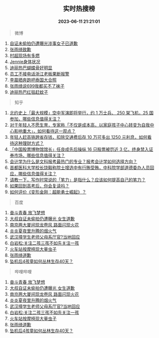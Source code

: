 <div align="center"><h2>实时热搜榜</h2><h4>2023-06-11 21:21:01</h4></div>

> 微博  

1. [自证未偷拍仍遭曝光涉事女子已道歉](https://s.weibo.com/weibo?q=%23%E8%87%AA%E8%AF%81%E6%9C%AA%E5%81%B7%E6%8B%8D%E4%BB%8D%E9%81%AD%E6%9B%9D%E5%85%89%E6%B6%89%E4%BA%8B%E5%A5%B3%E5%AD%90%E5%B7%B2%E9%81%93%E6%AD%89%23&t=31&band_rank=1&Refer=top)<br />
2. [张雨绮致歉](https://s.weibo.com/weibo?q=%E5%BC%A0%E9%9B%A8%E7%BB%AE%E8%87%B4%E6%AD%89&t=31&band_rank=2&Refer=top)<br />
3. [村超现场有多燃](https://s.weibo.com/weibo?q=%23%E6%9D%91%E8%B6%85%E7%8E%B0%E5%9C%BA%E6%9C%89%E5%A4%9A%E7%87%83%23&t=31&band_rank=3&Refer=top)<br />
4. [Jennie身体状况](https://s.weibo.com/weibo?q=%23Jennie%E8%BA%AB%E4%BD%93%E7%8A%B6%E5%86%B5%23&t=31&band_rank=4&Refer=top)<br />
5. [迪丽热巴蝴蝶骨好明显](https://s.weibo.com/weibo?q=%23%E8%BF%AA%E4%B8%BD%E7%83%AD%E5%B7%B4%E8%9D%B4%E8%9D%B6%E9%AA%A8%E5%A5%BD%E6%98%8E%E6%98%BE%23&t=31&band_rank=5&Refer=top)<br />
6. [员工不接电话浙江老板果断报警](https://s.weibo.com/weibo?q=%23%E5%91%98%E5%B7%A5%E4%B8%8D%E6%8E%A5%E7%94%B5%E8%AF%9D%E6%B5%99%E6%B1%9F%E8%80%81%E6%9D%BF%E6%9E%9C%E6%96%AD%E6%8A%A5%E8%AD%A6%23&t=31&band_rank=6&Refer=top)<br />
7. [李晨晒奔跑吧泰国大合照](https://s.weibo.com/weibo?q=%23%E6%9D%8E%E6%99%A8%E6%99%92%E5%A5%94%E8%B7%91%E5%90%A7%E6%B3%B0%E5%9B%BD%E5%A4%A7%E5%90%88%E7%85%A7%23&t=31&band_rank=7&Refer=top)<br />
8. [张雨绮说699我都买不了袜子](https://s.weibo.com/weibo?q=%23%E5%BC%A0%E9%9B%A8%E7%BB%AE%E8%AF%B4699%E6%88%91%E9%83%BD%E4%B9%B0%E4%B8%8D%E4%BA%86%E8%A2%9C%E5%AD%90%23&t=31&band_rank=8&Refer=top)<br />
9. [迪丽热巴红毯赶蚊子](https://s.weibo.com/weibo?q=%23%E8%BF%AA%E4%B8%BD%E7%83%AD%E5%B7%B4%E7%BA%A2%E6%AF%AF%E8%B5%B6%E8%9A%8A%E5%AD%90%23&t=31&band_rank=9&Refer=top)<br />

> 知乎  

1. [北约史上「最大规模」空中军演即将举行，约 1 万士兵、 250 架飞机，25 国参加，哪些信息值得关注？](https://www.zhihu.com/question/605985210)<br />
2. [对于年轻人不愿生育，专家称「不仅是成本高，以家庭孩子中心转变为自我中心影响重大」，如何看待这一观点？](https://www.zhihu.com/question/606014215)<br />
3. [年轻人赶高铁跨省存钱，扣除交通费后存 10 万可多出 1250 元利息，如何看待这种理财方式？](https://www.zhihu.com/question/606011560)<br />
4. [「中国股票博物馆馆长」任良成先后操纵 16 只股票被罚近 3 亿，终身禁入证券市场，哪些信息值得关注？](https://www.zhihu.com/question/605994743)<br />
5. [会计学为什么是文科报考最热门的专业？报考会计学如何选择方向？](https://www.zhihu.com/theater/10219)<br />
6. [首都医科大学校长饶毅称院士增选中有行贿受贿，中科院学部道德委办人员回应，哪些信息值得关注？](https://www.zhihu.com/question/606031181)<br />
7. [请教一下，写作时常说的「笔力」是指什么？应该如何提高自己的笔力？](https://www.zhihu.com/question/599560405)<br />
8. [如果回到高考后，你会复读吗？](https://www.zhihu.com/question/604091519)<br />
9. [如何评价《变形金刚：超能勇士崛起》？](https://www.zhihu.com/question/605098353)<br />

> 百度  

1. [奋斗青春 放飞梦想](https://www.baidu.com/s?wd=%E5%A5%8B%E6%96%97%E9%9D%92%E6%98%A5+%E6%94%BE%E9%A3%9E%E6%A2%A6%E6%83%B3&sa=fyb_news&rsv_dl=fyb_news)<br />
2. [大叔自证未偷拍仍遭曝光 女生道歉](https://www.baidu.com/s?wd=%E5%A4%A7%E5%8F%94%E8%87%AA%E8%AF%81%E6%9C%AA%E5%81%B7%E6%8B%8D%E4%BB%8D%E9%81%AD%E6%9B%9D%E5%85%89+%E5%A5%B3%E7%94%9F%E9%81%93%E6%AD%89&sa=fyb_news&rsv_dl=fyb_news)<br />
3. [南京两大厦间现龙卷风 路面闪现火花](https://www.baidu.com/s?wd=%E5%8D%97%E4%BA%AC%E4%B8%A4%E5%A4%A7%E5%8E%A6%E9%97%B4%E7%8E%B0%E9%BE%99%E5%8D%B7%E9%A3%8E+%E8%B7%AF%E9%9D%A2%E9%97%AA%E7%8E%B0%E7%81%AB%E8%8A%B1&sa=fyb_news&rsv_dl=fyb_news)<br />
4. [炎炎夏夜里升腾的烟火气](https://www.baidu.com/s?wd=%E7%82%8E%E7%82%8E%E5%A4%8F%E5%A4%9C%E9%87%8C%E5%8D%87%E8%85%BE%E7%9A%84%E7%83%9F%E7%81%AB%E6%B0%94&sa=fyb_news&rsv_dl=fyb_news)<br />
5. [武汉撞学生老师父母系厅官?当地回应](https://www.baidu.com/s?wd=%E6%AD%A6%E6%B1%89%E6%92%9E%E5%AD%A6%E7%94%9F%E8%80%81%E5%B8%88%E7%88%B6%E6%AF%8D%E7%B3%BB%E5%8E%85%E5%AE%98%3F%E5%BD%93%E5%9C%B0%E5%9B%9E%E5%BA%94&sa=fyb_news&rsv_dl=fyb_news)<br />
6. [白岩松:关注二孩三孩不如先关注一孩](https://www.baidu.com/s?wd=%E7%99%BD%E5%B2%A9%E6%9D%BE%3A%E5%85%B3%E6%B3%A8%E4%BA%8C%E5%AD%A9%E4%B8%89%E5%AD%A9%E4%B8%8D%E5%A6%82%E5%85%88%E5%85%B3%E6%B3%A8%E4%B8%80%E5%AD%A9&sa=fyb_news&rsv_dl=fyb_news)<br />
7. [火车站按摩椅现大量虫子](https://www.baidu.com/s?wd=%E7%81%AB%E8%BD%A6%E7%AB%99%E6%8C%89%E6%91%A9%E6%A4%85%E7%8E%B0%E5%A4%A7%E9%87%8F%E8%99%AB%E5%AD%90&sa=fyb_news&rsv_dl=fyb_news)<br />
8. [张雨绮道歉](https://www.baidu.com/s?wd=%E5%BC%A0%E9%9B%A8%E7%BB%AE%E9%81%93%E6%AD%89&sa=fyb_news&rsv_dl=fyb_news)<br />
9. [坠机后4孩童如何丛林生存40天？](https://www.baidu.com/s?wd=%E5%9D%A0%E6%9C%BA%E5%90%8E4%E5%AD%A9%E7%AB%A5%E5%A6%82%E4%BD%95%E4%B8%9B%E6%9E%97%E7%94%9F%E5%AD%9840%E5%A4%A9%EF%BC%9F&sa=fyb_news&rsv_dl=fyb_news)<br />

> 哔哩哔哩  

1. [奋斗青春 放飞梦想](https://www.baidu.com/s?wd=%E5%A5%8B%E6%96%97%E9%9D%92%E6%98%A5+%E6%94%BE%E9%A3%9E%E6%A2%A6%E6%83%B3&sa=fyb_news&rsv_dl=fyb_news)<br />
2. [大叔自证未偷拍仍遭曝光 女生道歉](https://www.baidu.com/s?wd=%E5%A4%A7%E5%8F%94%E8%87%AA%E8%AF%81%E6%9C%AA%E5%81%B7%E6%8B%8D%E4%BB%8D%E9%81%AD%E6%9B%9D%E5%85%89+%E5%A5%B3%E7%94%9F%E9%81%93%E6%AD%89&sa=fyb_news&rsv_dl=fyb_news)<br />
3. [南京两大厦间现龙卷风 路面闪现火花](https://www.baidu.com/s?wd=%E5%8D%97%E4%BA%AC%E4%B8%A4%E5%A4%A7%E5%8E%A6%E9%97%B4%E7%8E%B0%E9%BE%99%E5%8D%B7%E9%A3%8E+%E8%B7%AF%E9%9D%A2%E9%97%AA%E7%8E%B0%E7%81%AB%E8%8A%B1&sa=fyb_news&rsv_dl=fyb_news)<br />
4. [炎炎夏夜里升腾的烟火气](https://www.baidu.com/s?wd=%E7%82%8E%E7%82%8E%E5%A4%8F%E5%A4%9C%E9%87%8C%E5%8D%87%E8%85%BE%E7%9A%84%E7%83%9F%E7%81%AB%E6%B0%94&sa=fyb_news&rsv_dl=fyb_news)<br />
5. [武汉撞学生老师父母系厅官?当地回应](https://www.baidu.com/s?wd=%E6%AD%A6%E6%B1%89%E6%92%9E%E5%AD%A6%E7%94%9F%E8%80%81%E5%B8%88%E7%88%B6%E6%AF%8D%E7%B3%BB%E5%8E%85%E5%AE%98%3F%E5%BD%93%E5%9C%B0%E5%9B%9E%E5%BA%94&sa=fyb_news&rsv_dl=fyb_news)<br />
6. [白岩松:关注二孩三孩不如先关注一孩](https://www.baidu.com/s?wd=%E7%99%BD%E5%B2%A9%E6%9D%BE%3A%E5%85%B3%E6%B3%A8%E4%BA%8C%E5%AD%A9%E4%B8%89%E5%AD%A9%E4%B8%8D%E5%A6%82%E5%85%88%E5%85%B3%E6%B3%A8%E4%B8%80%E5%AD%A9&sa=fyb_news&rsv_dl=fyb_news)<br />
7. [火车站按摩椅现大量虫子](https://www.baidu.com/s?wd=%E7%81%AB%E8%BD%A6%E7%AB%99%E6%8C%89%E6%91%A9%E6%A4%85%E7%8E%B0%E5%A4%A7%E9%87%8F%E8%99%AB%E5%AD%90&sa=fyb_news&rsv_dl=fyb_news)<br />
8. [张雨绮道歉](https://www.baidu.com/s?wd=%E5%BC%A0%E9%9B%A8%E7%BB%AE%E9%81%93%E6%AD%89&sa=fyb_news&rsv_dl=fyb_news)<br />
9. [坠机后4孩童如何丛林生存40天？](https://www.baidu.com/s?wd=%E5%9D%A0%E6%9C%BA%E5%90%8E4%E5%AD%A9%E7%AB%A5%E5%A6%82%E4%BD%95%E4%B8%9B%E6%9E%97%E7%94%9F%E5%AD%9840%E5%A4%A9%EF%BC%9F&sa=fyb_news&rsv_dl=fyb_news)<br />
